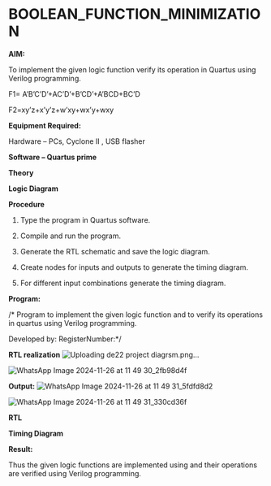 # BOOLEAN_FUNCTION_MINIMIZATION

**AIM:**

To implement the given logic function verify its operation in Quartus using Verilog programming.

F1= A’B’C’D’+AC’D’+B’CD’+A’BCD+BC’D 

F2=xy’z+x’y’z+w’xy+wx’y+wxy

**Equipment Required:**

Hardware – PCs, Cyclone II , USB flasher

**Software – Quartus prime**

**Theory**

**Logic Diagram**

**Procedure**

1.	Type the program in Quartus software.

2.	Compile and run the program.

3.	Generate the RTL schematic and save the logic diagram.

4.	Create nodes for inputs and outputs to generate the timing diagram.

5.	For different input combinations generate the timing diagram.


**Program:**

/* Program to implement the given logic function and to verify its operations in quartus using Verilog programming. 

Developed by: RegisterNumber:*/


**RTL realization**
![Uploading de22 project  diagrsm.png…]()

![WhatsApp Image 2024-11-26 at 11 49 30_2fb98d4f](https://github.com/user-attachments/assets/a9f5b2af-86a4-49c6-b57b-71d01d307133)



**Output:**
![WhatsApp Image 2024-11-26 at 11 49 31_5fdfd8d2](https://github.com/user-attachments/assets/0567ab79-413f-4810-83e8-69b871d0a760)

![WhatsApp Image 2024-11-26 at 11 49 31_330cd36f](https://github.com/user-attachments/assets/8d0c4291-b217-47ea-b218-bc88094593aa)



**RTL**

**Timing Diagram**


**Result:**

Thus the given logic functions are implemented using and their operations are verified using Verilog programming.

